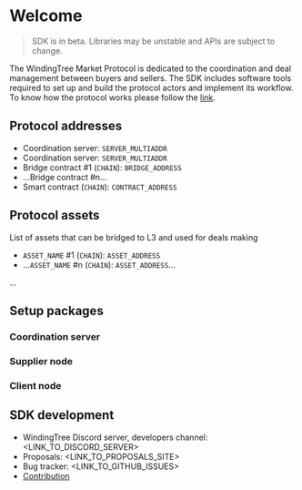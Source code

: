 # Welcome

> SDK is in beta. Libraries may be unstable and APIs are subject to change.

The WindingTree Market Protocol is dedicated to the coordination and deal management between buyers and sellers. The SDK includes software tools required to set up and build the protocol actors and implement its workflow. To know how the protocol works please follow the [link](/docs/protocol.md).

## Protocol addresses

- Coordination server: `SERVER_MULTIADDR`
- Coordination server: `SERVER_MULTIADDR`
- Bridge contract #1 (`CHAIN`): `BRIDGE_ADDRESS`
- ...Bridge contract #n...
- Smart contract (`CHAIN`): `CONTRACT_ADDRESS`

## Protocol assets

List of assets that can be bridged to L3 and used for deals making

- `ASSET_NAME` #1 (`CHAIN`): `ASSET_ADDRESS`
- ...`ASSET_NAME` #n (`CHAIN`): `ASSET_ADDRESS`...

...

## Setup packages

### Coordination server

### Supplier node

### Client node

## SDK development

- WindingTree Discord server, developers channel: <LINK_TO_DISCORD_SERVER>
- Proposals: <LINK_TO_PROPOSALS_SITE>
- Bug tracker: <LINK_TO_GITHUB_ISSUES>
- [Contribution](/docs/contribution.md)
